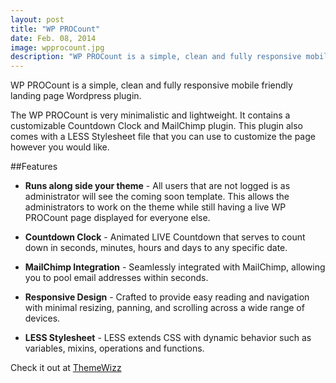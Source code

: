 ```yaml
---
layout: post
title: "WP PROCount"
date: Feb. 08, 2014
image: wpprocount.jpg
description: "WP PROCount is a simple, clean and fully responsive mobile friendly landing page Wordpress plugin."
---
```


WP PROCount is a simple, clean and fully responsive mobile friendly landing page Wordpress plugin.

The WP PROCount is very minimalistic and lightweight. It contains a customizable Countdown Clock and MailChimp plugin. This plugin also comes with a LESS Stylesheet file that you can use to customize the page however you would like.

##Features

* **Runs along side your theme** - All users that are not logged is as administrator will see the coming soon template. This allows the administrators to work on the theme while still having a live WP PROCount page displayed for everyone else.

* **Countdown Clock** - Animated LIVE Countdown that serves to count down in seconds, minutes, hours and days to any specific date.

* **MailChimp Integration** - Seamlessly integrated with MailChimp, allowing you to pool email addresses within seconds.

* **Responsive Design** - Crafted to provide easy reading and navigation with minimal resizing, panning, and scrolling across a wide range of devices.

* **LESS Stylesheet** - LESS extends CSS with dynamic behavior such as variables, mixins, operations and functions.

Check it out at [ThemeWizz](http://themewizz.com/plugins/wp-procount/)